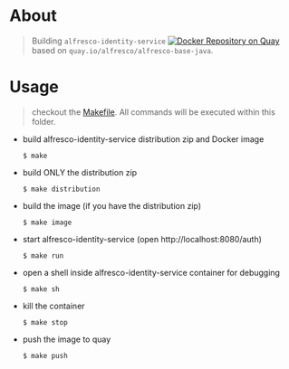 # About
> Building `alfresco-identity-service` [![Docker Repository on Quay](https://quay.io/repository/alfresco/alfresco-identity-service/status?token=9a426dcd-f3b7-4f59-997e-56ae03bc2ce7 "Docker Repository on Quay")](https://quay.io/repository/alfresco/alfresco-identity-service)  based on `quay.io/alfresco/alfresco-base-java`.

# Usage
> checkout the [Makefile](./Makefile). All commands will be executed within this folder.

* build alfresco-identity-service distribution zip and Docker image
  
  ```shell
  $ make
  ```

* build ONLY the distribution zip
  ```shell  
  $ make distribution
  ```

* build the image (if you have the distribution zip)
  ```shell  
  $ make image
  ```

* start alfresco-identity-service (open http://localhost:8080/auth)

  ```shell
  $ make run 
  ```

* open a shell inside alfresco-identity-service container for debugging
  
  ```shell
  $ make sh
  ```

* kill the container
  ```shell
  $ make stop
  ```

* push the image to quay
  ```shell
  $ make push
  ```
